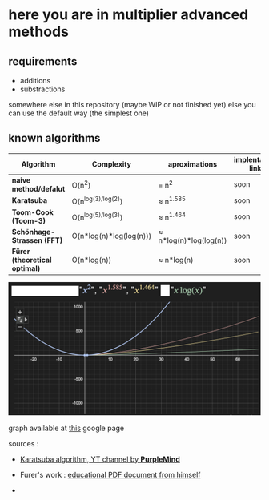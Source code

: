 
# here you are in multiplier advanced methods

## requirements 

- additions
- substractions

somewhere else in this repository
(maybe WIP or not finished yet)
 else you can use the default way (the simplest one)

## known algorithms

| **Algorithm**                   | **Complexity**                    | **aproximations**        |**implentation link**|
|---------------------------------|-----------------------------------|--------------------------|---------------------|
| **naive method/defalut**        | O(n<sup>2</sup>)                  | = n<sup>2</sup>          |soon                 |
| **Karatsuba**                   | O(n<sup>log(3)/log(2)</sup>)      | ≈ n<sup>1.585</sup>      |soon                 |
| **Toom-Cook (Toom-3)**          | O(n<sup>log(5)/log(3)</sup>)      | ≈ n<sup>1.464</sup>      |soon                 |
| **Schönhage-Strassen (FFT)**    | O(n\*log(n)\*log(log(n)))         | ≈ n\*log(n)\*log(log(n)) |soon                 |
| **Fürer (theoretical optimal)** | O(n\*log(n))                      | ≈ n\*log(n)              |soon                 |

![can't load image](./imgs/graphc.png)

graph available at [this](https://www.google.com/search?q=x%5E%282%29%2C++++++++x%5E%281%2C585%29%2C+x%5E%281%2C464%29%2C+x*log%28x%29&sca_esv=82f58710a97753db&sxsrf=ADLYWIJraRg5vd5wNTJmg8NQkrAETTkZuw%3A1735927503573&ei=zyZ4Z5fAIquFxc8PqvywmQc&ved=0ahUKEwjX49LxkdqKAxWrQvEDHSo-LHMQ4dUDCBA&uact=5&oq=x%5E%282%29%2C++++++++x%5E%281%2C585%29%2C+x%5E%281%2C464%29%2C+x*log%28x%29&gs_lp=Egxnd3Mtd2l6LXNlcnAiLHheKDIpLCAgICAgICAgeF4oMSw1ODUpLCB4XigxLDQ2NCksIHgqbG9nKHgpMgoQABiwAxjWBBhHMgoQABiwAxjWBBhHSKsFUPQDWPQDcAF4AZABAJgBAKABAKoBALgBA8gBAPgBAZgCAaACAJgDAIgGAZAGApIHATGgBwA&sclient=gws-wiz-serp) google page

sources : 

- [Karatsuba algorithm, YT channel by __PurpleMind__](https://www.youtube.com/watch?v=AMl6EJHfUWo)
- Furer's work : [educational PDF document from himself](https://ivv5hpp.uni-muenster.de/u/cl/WS2007-8/mult.pdf)

- 
<!--end page-->
